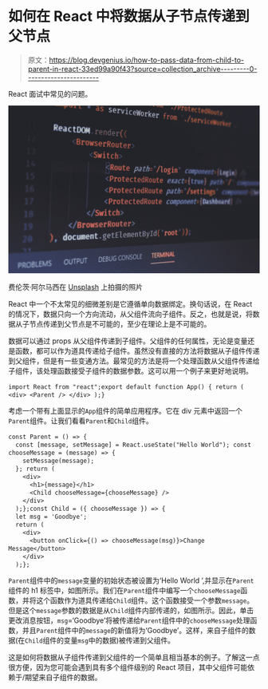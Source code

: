 # 如何在 React 中将数据从子节点传递到父节点

> 原文：<https://blog.devgenius.io/how-to-pass-data-from-child-to-parent-in-react-33ed99a90f43?source=collection_archive---------0----------------------->

React 面试中常见的问题。

![](img/20d0695f4cdebbbdbe93b9950914e1b1.png)

费伦茨·阿尔马西在 [Unsplash](https://unsplash.com?utm_source=medium&utm_medium=referral) 上拍摄的照片

React 中一个不太常见的细微差别是它遵循单向数据绑定。换句话说，在 React 的情况下，数据只向一个方向流动，从父组件流向子组件。反之，也就是说，将数据从子节点传递到父节点是不可能的，至少在理论上是不可能的。

数据可以通过 props 从父组件传递到子组件。父组件的任何属性，无论是变量还是函数，都可以作为道具传递给子组件。虽然没有直接的方法将数据从子组件传递到父组件，但是有一些变通方法。最常见的方法是将一个处理函数从父组件传递给子组件，该处理函数接受子组件的数据参数。这可以用一个例子来更好地说明。

```
import React from "react";export default function App() { return ( <div> <Parent /> </div> );}
```

考虑一个带有上面显示的`App`组件的简单应用程序。它在 div 元素中返回一个`Parent`组件。让我们看看`Parent`和`Child`组件。

```
const Parent = () => {
  const [message, setMessage] = React.useState("Hello World"); const chooseMessage = (message) => {
    setMessage(message);
  }; return (
    <div>
      <h1>{message}</h1>
      <Child chooseMessage={chooseMessage} />
    </div>
  );};const Child = ({ chooseMessage }) => {
  let msg = 'Goodbye';
  return (
    <div>
      <button onClick={() => chooseMessage(msg)}>Change    Message</button>
    </div>
  );};
```

`Parent`组件中的`message`变量的初始状态被设置为‘Hello World ’,并显示在`Parent`组件的 h1 标签中，如图所示。我们在`Parent`组件中编写一个`chooseMessage`函数，并将这个函数作为道具传递给`Child`组件。这个函数接受一个参数`message`。但是这个`message`参数的数据是从`Child`组件内部传递的，如图所示。因此，单击更改消息按钮，`msg`=‘Goodbye’将被传递给`Parent`组件中的`chooseMessage`处理函数，并且`Parent`组件中的`message`的新值将为‘Goodbye’。这样，来自子组件的数据(在`Child`组件的变量`msg`中的数据)被传递到父组件。

这是如何将数据从子组件传递到父组件的一个简单且相当基本的例子。了解这一点很方便，因为您可能会遇到具有多个组件级别的 React 项目，其中父组件可能依赖于/期望来自子组件的数据。